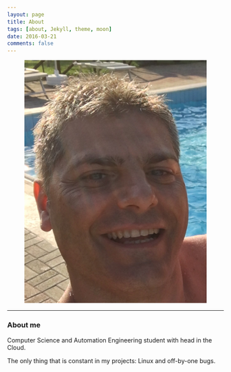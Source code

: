 ```yaml
---
layout: page
title: About 
tags: [about, Jekyll, theme, moon]
date: 2016-03-21
comments: false
---
```


<figure>
	<a href="https://github.com/73stefano/blog.github.io/blob/master/Things/IMG_1146.JPG"><img 
    src="https://github.com/73stefano/blog.github.io/blob/master/Things/IMG_1146.JPG"></a>
</figure>

***

### About me

Computer Science and Automation Engineering student with head in the Cloud. 

The only thing that is constant in my projects: Linux and off-by-one bugs.
